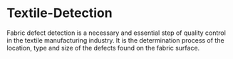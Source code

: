 # Textile-Detection
Fabric defect detection is a necessary and essential step of quality control in the textile manufacturing industry. It is the determination process of the location, type and size of the defects found on the fabric surface. 
